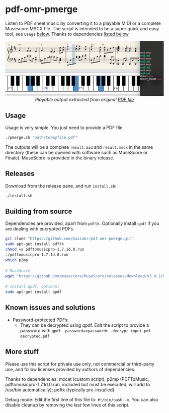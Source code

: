 # pdf-omr-pmerge
Listen to PDF sheet music by converting it to a playable MIDI or a complete Musescore MSCX file. The script is intended to be a super quick and easy tool, see `Usage` [below](#usage). Thanks to dependencies [listed below](#more-stuff).
<p align="center">
  <img src="media/sample_out.png" style="text-align: center" />
  </br>
  <i>Playable output extracted from original <a href="https://github.com/kaisubr/pdf-omr-pmerge/raw/master/media/original.pdf">PDF file</a></i>
</p>

## Usage
Usage is very simple. You just need to provide a PDF file. 

```bash
./pmerge.sh "path/to/myfile.pdf"
```

The outputs will be a complete `result.mid` and `result.mscx` in the same directory (these can be opened with software such as MuseScore or Finale). MuseScore is provided in the binary release.

## Releases
Download from the release pane, and run `install.sh`:
```bash
./install.sh
```

## Building from source
Dependencies are provided, apart from `pdftk`. Optionally install `qpdf` if you are dealing with encrypted PDFs.

```bash
git clone "https://github.com/kaisubr/pdf-omr-pmerge.git"
sudo apt-get install pdftk
chmod +x pdftomusicpro-1.7.1d.0.run
./pdftomusicpro-1.7.1d.0.run
which p2mp

# MuseScore
wget "https://github.com/musescore/MuseScore/releases/download/v3.4.2/MuseScore-3.4.2-x86_64.AppImage"

# Install qpdf, optional
sudo apt-get install qpdf 
```

## Known issues and solutions
* Password-protected PDFs:
     - They can be decrypted using qpdf. Edit the script to provide a password with `qpdf -password=<password> -decrypt input.pdf decrypted.pdf`

## More stuff
Please use this script for private use only, not commercial or third-party use, and follow licenses provided by authors of dependencies.

Thanks to dependencies: mxcat (custom script), p2mp (PDFToMusic, pdftomusicpro-1.7.1d.0.run, included but must be executed, will add to /usr/bin automatically); pdftk (typically pre-installed)
 
Debug mode: Edit the first line of this file to: `#!/bin/bash -x`. You can also disable cleanup by removing the last few lines of this script.

<!-- cd musicxml && clear && echo -e "\n\n\n\n\n" && ls -1 && cd .. && ls | grep "mid" && echo -e "\n\n\n\n\n\n\n\n" -->
